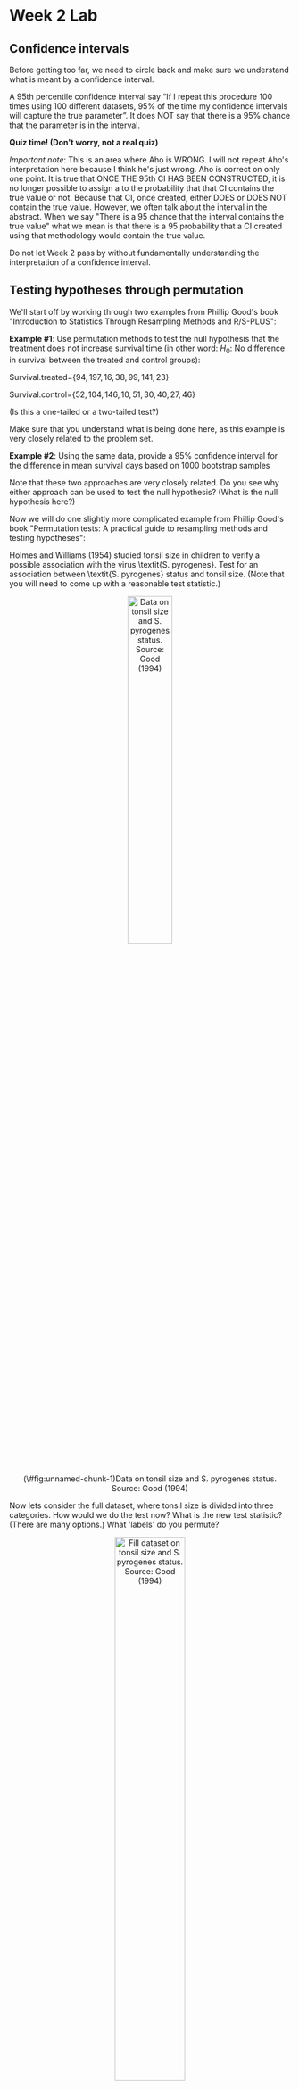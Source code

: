 Week 2 Lab
=============

Confidence intervals
-----------------------

Before getting too far, we need to circle back and make sure we understand what is meant by a confidence interval. 

A 95th percentile confidence interval say “If I repeat this procedure 100 times using 100 different datasets, 95% of the time my confidence intervals will capture the true parameter”. It does NOT say that there is a 95% chance that the parameter is in the interval.

**Quiz time! (Don't worry, not a real quiz)**

*Important note*: This is an area where Aho is WRONG. I will not repeat Aho's interpretation here because I think he's just wrong. Aho is correct on only one point. It is true that ONCE THE 95th CI HAS BEEN CONSTRUCTED, it is no longer possible to assign a $%$ to the probability that that CI contains the true value or not. Because that CI, once created, either DOES or DOES NOT contain the true value. However, we often talk about the interval in the abstract. When we say "There is a 95$%$ chance that the interval contains the true value" what we mean is that there is a 95$%$ probability that a CI created using that methodology would contain the true value.

Do not let Week 2 pass by without fundamentally understanding the interpretation of a confidence interval. 

Testing hypotheses through permutation
------------------------------------

We'll start off by working through two examples from Phillip Good's book "Introduction to Statistics Through Resampling Methods and R/S-PLUS":

**Example #1**: Use permutation methods to test the null hypothesis that the treatment does not increase survival time (in other word: $H_{0}$: No difference in survival between the treated and control groups):

Survival.treated=$\{94,197,16,38,99,141,23 \}$

Survival.control=$\{52,104,146,10,51,30,40,27,46 \}$

(Is this a one-tailed or a two-tailed test?)

Make sure that you understand what is being done here, as this example is very closely related to the problem set.


**Example #2**: Using the same data, provide a 95% confidence interval for the difference in mean survival days based on 1000 bootstrap samples

Note that these two approaches are very closely related. Do you see why either approach can be used to test the null hypothesis? (What is the null hypothesis here?)

Now we will do one slightly more complicated example from Phillip Good's book "Permutation tests: A practical guide to resampling methods and testing hypotheses":

Holmes and Williams (1954) studied tonsil size in children to verify a possible association with the virus \textit{S. pyrogenes}. Test for an association between \textit{S. pyrogenes} status and tonsil size. (Note that you will need to come up with a reasonable test statistic.)

<div class="figure" style="text-align: center">
<img src="Table2categories.png" alt="Data on tonsil size and S. pyrogenes status. Source: Good (1994)" width="40%" />
<p class="caption">(\#fig:unnamed-chunk-1)Data on tonsil size and S. pyrogenes status. Source: Good (1994)</p>
</div>

Now lets consider the full dataset, where tonsil size is divided into three categories. How would we do the test now? What is the new test statistic? (There are many options.) What 'labels' do you permute?

<div class="figure" style="text-align: center">
<img src="Table3categories.png" alt="Fill dataset on tonsil size and S. pyrogenes status. Source: Good (1994)" width="50%" />
<p class="caption">(\#fig:unnamed-chunk-2)Fill dataset on tonsil size and S. pyrogenes status. Source: Good (1994)</p>
</div>

Basics of bootstrap and jackknife
------------------------------------

To get started with bootstrap and jackknife techniques, we start by working through a very simple example. First we simulate some data


```r
x<-seq(0,9,by=1)
```

This will constutute our "data". Let's print the result of sampling with replacement to get a sense for it...


```r
table(sample(x,size=length(x),replace=T))
```

```
## 
## 0 1 2 4 8 9 
## 1 4 2 1 1 1
```

Now we will write a little script to take bootstrap samples and calculate the means of each of these bootstrap samples


```r
xmeans<-vector(length=1000)
for (i in 1:1000)
  {
  xmeans[i]<-mean(sample(x,replace=T))
  }
```

The actual number of bootstrapped samples is arbitrary *at this point* but there are ways of characterizing the precision of the bootstrap (jackknife-after-bootstrap) which might inform the number of bootstrap samples needed. *In practice*, people tend to pick some arbitrary but large number of bootstrap samples because computers are so fast that it is often easy to draw far more samples than are actually needed. When calculation of the statistic is slow (as might be the case if you are using the samples to construct a phylogeny, for example), then you would need to be more concerned with the number of bootstrap samples. 

First, lets just look at a histogram of the bootstrapped means and plot the actual sample mean on the histogram for comparison



```r
hist(xmeans,breaks=30,col="pink")
abline(v=mean(x),lwd=2)
```

<img src="Week-2-lab_files/figure-html/unnamed-chunk-6-1.png" width="672" />

Calculating bias and standard error
-----------------------------------

From these we can calculate the bias and standard deviation for the mean (which is the "statistic"):

$$
\widehat{Bias_{boot}} = \left(\frac{1}{k}\sum^{k}_{i=1}\theta^{*}_{i}\right)-\hat{\theta}
$$


```r
bias.boot<-mean(xmeans)-mean(x)
bias.boot
```

```
## [1] 0.0185
```

```r
hist(xmeans,breaks=30,col="pink")
abline(v=mean(x),lwd=5,col="black")
abline(v=mean(xmeans),lwd=2,col="yellow")
```

<img src="Week-2-lab_files/figure-html/unnamed-chunk-7-1.png" width="672" />

$$
\widehat{s.e._{boot}} = \sqrt{\frac{1}{k-1}\sum^{k}_{i=1}(\theta^{*}_{i}-\bar{\theta^{*}})^{2}}
$$


```r
se.boot<-sd(xmeans)
```

We can find the confidence intervals in two ways:

Method #1: Assume the bootstrap statistics are normally distributed


```r
LL.boot<-mean(xmeans)-1.96*se.boot #where did 1.96 come from?
UL.boot<-mean(xmeans)+1.96*se.boot
LL.boot
```

```
## [1] 2.693199
```

```r
UL.boot
```

```
## [1] 6.343801
```

Method #2: Simply take the quantiles of the bootstrap statistics


```r
quantile(xmeans,c(0.025,0.975))
```

```
##   2.5%  97.5% 
## 2.8000 6.3025
```

Let's compare this to what we would have gotten if we had used normal distribution theory. First we have to calculate the standard error:


```r
se.normal<-sqrt(var(x)/length(x))
LL.normal<-mean(x)-qt(0.975,length(x)-1)*se.normal
UL.normal<-mean(x)+qt(0.975,length(x)-1)*se.normal
LL.normal
```

```
## [1] 2.334149
```

```r
UL.normal
```

```
## [1] 6.665851
```

In this case, the confidence intervals we got from the normal distribution theory are too wide.

Does it make sense why the normal distribution theory intervals are too wide? Because the original were were uniformly distributed, the data has higher variance than would be expected and therefore the standard error is higher than would be expected.

There are two packages that provide functions for bootstrapping, 'boot' and 'boostrap'. We will start by using the 'bootstrap' package, which was originally designed for Efron and Tibshirani's monograph on the bootstrap. 

To test the main functionality of the 'bootstrap' package, we will use the data we already have. The 'bootstrap' function requires the input of a user-defined function to calculate the statistic of interest. Here I will write a function that calculates the mean of the input values.


```r
library(bootstrap)
theta<-function(x)
  {
    mean(x)
  }
results<-bootstrap(x=x,nboot=1000,theta=theta)
results
```

```
## $thetastar
##    [1] 4.1 4.4 5.4 4.2 3.8 3.8 5.0 3.1 4.4 3.7 4.5 5.2 3.9 4.2 4.8 6.1 3.9 4.0
##   [19] 4.4 6.2 4.4 5.1 4.3 4.6 4.3 5.6 2.8 4.5 3.6 3.0 5.1 3.8 4.4 4.7 5.5 4.4
##   [37] 4.4 5.8 3.6 4.9 3.2 5.5 4.4 4.5 5.4 5.9 3.8 5.3 4.2 4.6 5.1 3.5 5.4 5.0
##   [55] 3.6 3.2 4.5 3.7 5.5 3.2 3.6 3.8 5.2 5.8 4.7 4.3 3.6 5.6 4.2 3.5 3.5 5.8
##   [73] 4.8 5.8 4.4 5.5 3.5 3.5 4.5 5.0 5.5 4.7 3.5 5.3 5.0 3.1 4.3 3.5 4.8 5.2
##   [91] 4.0 4.0 5.9 4.9 6.1 4.7 5.0 3.4 6.1 4.3 4.6 4.0 4.0 4.1 4.2 4.3 2.8 5.7
##  [109] 4.2 3.3 3.1 5.8 3.9 5.5 4.2 2.8 4.1 3.3 5.0 4.5 4.8 4.9 4.1 4.4 4.9 3.1
##  [127] 3.3 5.5 3.8 4.9 3.6 6.0 2.7 3.4 4.7 4.0 4.4 3.7 3.3 4.6 4.1 3.5 4.1 5.7
##  [145] 4.8 5.1 4.7 3.5 4.6 4.1 5.1 4.7 3.5 2.9 3.5 3.4 4.8 5.0 3.7 3.6 4.3 5.3
##  [163] 6.5 4.9 4.6 5.0 4.6 4.8 4.4 4.6 5.1 4.0 4.6 4.8 4.8 5.6 5.0 4.7 5.0 2.3
##  [181] 4.8 3.5 6.8 5.6 4.9 4.6 5.0 5.0 5.1 4.4 3.9 3.1 3.3 5.3 4.6 3.7 3.8 3.6
##  [199] 3.9 4.4 5.2 3.9 3.6 5.2 4.6 3.6 3.0 2.8 4.9 4.2 5.5 3.6 3.9 2.6 4.6 4.6
##  [217] 6.2 4.1 4.5 4.0 3.3 5.4 5.0 5.0 4.3 5.2 3.2 4.5 3.9 3.5 5.4 3.2 4.3 3.6
##  [235] 4.6 5.4 3.8 4.9 4.3 4.3 3.6 2.9 4.0 4.9 4.8 5.9 4.2 2.8 4.1 4.1 3.5 3.7
##  [253] 3.4 4.7 4.9 4.3 4.6 5.4 4.9 2.9 3.7 3.5 4.6 4.7 5.0 4.9 4.5 5.1 4.5 3.4
##  [271] 4.9 4.4 4.0 3.6 6.0 5.0 2.5 4.2 4.9 4.8 5.9 4.4 4.4 3.8 3.3 4.7 3.9 3.9
##  [289] 3.8 4.3 5.1 6.1 3.5 4.8 4.0 6.1 3.6 4.4 3.3 4.3 3.1 3.8 4.4 4.4 5.1 3.8
##  [307] 5.4 5.3 4.0 5.7 3.5 3.0 3.1 3.8 6.0 4.6 4.5 4.2 4.1 3.0 5.8 5.4 6.7 3.7
##  [325] 3.9 4.0 5.2 5.2 5.5 4.6 3.1 3.2 4.6 4.0 4.9 5.1 3.1 3.9 4.7 4.6 3.3 3.2
##  [343] 3.1 4.1 3.3 4.8 4.5 5.7 4.3 4.4 4.4 4.8 5.5 4.6 5.0 4.9 5.6 4.5 4.5 3.6
##  [361] 3.7 4.5 5.9 4.9 4.8 3.0 4.8 4.3 6.2 4.2 5.5 5.5 4.8 4.9 5.2 4.1 5.4 3.6
##  [379] 3.8 5.5 3.9 3.4 5.2 3.4 2.9 4.2 2.9 3.2 5.4 4.3 5.0 4.5 4.0 3.9 4.6 3.7
##  [397] 5.6 3.9 6.8 3.2 3.6 5.5 4.9 5.2 4.2 3.9 4.2 4.6 5.3 5.7 4.9 4.0 5.4 4.8
##  [415] 3.7 5.0 4.1 3.6 3.4 4.6 5.3 3.8 4.4 3.8 2.6 4.6 5.7 4.5 4.3 4.4 3.7 5.5
##  [433] 5.4 4.8 4.1 4.9 4.4 3.1 5.3 3.5 4.4 4.2 3.4 6.1 4.8 3.3 4.5 6.4 5.2 4.8
##  [451] 4.6 4.6 5.7 5.1 5.7 3.5 5.1 4.6 5.8 5.5 3.5 4.8 3.4 3.7 3.3 2.7 5.8 6.0
##  [469] 6.9 5.3 5.0 4.4 5.1 5.1 3.9 5.1 6.2 4.8 4.2 4.5 5.0 3.1 4.0 3.7 5.3 4.8
##  [487] 5.5 4.0 3.3 5.4 5.0 5.0 4.7 4.6 5.2 4.8 3.9 4.6 5.8 3.8 3.7 4.2 4.4 4.7
##  [505] 3.6 3.4 3.6 2.6 4.9 3.1 3.7 5.0 4.4 4.8 4.2 5.1 4.5 5.3 2.9 4.9 4.1 5.7
##  [523] 6.7 3.5 6.2 4.7 5.2 5.2 4.0 4.6 6.4 5.1 4.0 5.5 3.7 6.6 3.4 4.1 3.1 3.7
##  [541] 4.5 4.7 5.9 3.6 4.9 3.9 4.2 4.2 3.7 6.6 5.8 3.9 5.4 5.3 4.5 5.6 2.7 6.0
##  [559] 3.9 3.5 5.0 6.1 6.3 4.2 4.7 5.1 4.5 5.2 4.7 5.4 4.9 5.3 3.3 3.3 6.0 4.9
##  [577] 3.9 2.5 4.5 4.8 3.5 6.5 3.6 5.2 3.9 4.9 5.6 7.2 6.4 5.8 4.4 4.6 3.2 3.8
##  [595] 4.9 5.2 3.8 4.9 5.3 5.2 4.0 4.7 4.2 3.9 4.0 5.3 4.2 4.9 6.3 5.0 5.3 5.5
##  [613] 5.0 3.2 4.2 5.7 5.6 5.0 5.2 4.4 4.4 5.0 4.1 5.0 5.6 5.9 4.9 7.2 5.9 4.2
##  [631] 3.4 5.5 5.2 5.3 2.4 6.3 4.9 5.3 4.0 4.8 3.2 3.0 5.9 6.0 3.5 4.3 4.3 4.6
##  [649] 3.9 3.4 5.5 5.1 3.0 5.6 4.5 3.0 5.2 5.2 4.8 5.2 5.2 3.6 4.4 3.6 4.6 3.8
##  [667] 4.1 5.3 3.9 3.5 5.4 4.3 2.4 5.2 5.4 5.1 3.5 3.8 3.9 4.8 2.8 6.0 6.6 4.4
##  [685] 5.1 3.8 5.8 3.1 5.5 3.9 5.3 6.3 6.2 5.1 6.3 5.9 4.4 3.9 3.5 5.2 4.1 4.6
##  [703] 5.7 3.9 4.9 3.6 5.7 3.7 3.7 5.5 5.5 3.5 4.9 4.1 5.6 3.8 4.7 3.6 2.9 4.2
##  [721] 3.4 5.7 3.9 3.4 4.7 5.3 5.6 6.9 6.5 5.5 4.9 3.5 3.1 4.6 4.1 4.6 3.5 4.7
##  [739] 3.8 4.1 5.0 4.0 5.1 5.0 5.2 4.2 4.6 4.8 4.6 3.4 2.0 4.1 4.2 5.8 4.6 4.3
##  [757] 5.1 2.1 2.8 4.2 5.4 2.6 4.7 3.9 3.1 5.1 5.7 3.5 5.0 4.2 2.8 4.5 2.9 4.5
##  [775] 1.7 6.3 6.5 4.0 3.6 3.2 4.1 2.2 3.7 4.2 5.5 4.8 4.2 3.4 3.9 3.0 2.9 6.6
##  [793] 4.6 3.1 4.2 3.6 4.6 4.0 5.3 3.2 5.2 5.3 3.9 3.6 3.5 4.8 5.4 5.8 3.6 5.5
##  [811] 4.6 5.5 6.1 4.9 4.3 5.0 3.0 4.7 5.3 5.0 3.1 4.4 5.0 5.2 2.4 4.6 6.0 3.7
##  [829] 3.4 3.6 4.7 3.3 4.1 3.6 5.2 3.8 4.3 5.1 3.0 3.9 3.2 6.4 3.8 5.1 4.0 6.1
##  [847] 4.2 3.8 4.3 3.3 4.1 4.3 3.6 4.6 4.7 5.9 5.6 3.9 4.3 5.1 5.7 3.3 6.9 4.1
##  [865] 4.3 4.4 3.5 3.6 5.2 4.2 3.9 4.5 2.6 4.3 4.3 5.4 5.1 5.3 4.0 3.7 5.7 4.1
##  [883] 4.9 5.9 6.6 3.4 3.9 4.3 5.5 3.1 4.0 3.9 3.3 3.2 4.5 6.2 5.2 3.5 3.0 4.8
##  [901] 5.9 5.8 3.7 4.5 5.6 5.5 5.2 6.1 3.0 2.7 4.5 2.9 5.1 4.2 5.3 4.7 6.0 4.1
##  [919] 4.1 4.5 4.1 3.4 5.2 5.5 4.2 4.8 3.9 4.0 4.1 5.1 4.7 4.6 4.7 4.5 4.5 5.1
##  [937] 4.4 4.7 6.0 4.0 3.9 3.8 5.0 6.0 5.2 3.6 5.3 6.2 6.2 4.8 5.5 5.0 3.6 4.4
##  [955] 5.5 4.0 4.5 3.1 2.8 5.9 5.1 3.5 4.7 3.8 6.6 3.7 3.9 3.4 2.6 6.2 4.4 5.8
##  [973] 5.6 4.0 5.0 4.7 5.1 3.9 4.8 4.6 4.4 3.7 3.7 5.9 4.0 4.6 5.5 3.3 5.2 6.0
##  [991] 5.6 4.0 4.4 5.3 5.5 5.3 3.8 4.6 4.5 4.4
## 
## $func.thetastar
## NULL
## 
## $jack.boot.val
## NULL
## 
## $jack.boot.se
## NULL
## 
## $call
## bootstrap(x = x, nboot = 1000, theta = theta)
```

```r
quantile(results$thetastar,c(0.025,0.975))
```

```
##  2.5% 97.5% 
##   2.8   6.3
```

Notice that we get exactly what we got last time. This illustrates an important point, which is that the bootstrap functions are often no easier to use than something you could write yourself.

You can also define a function of the bootstrapped statistics (we have been calling this theta) to pull out immediately any summary statistics you are interested in from the bootstrapped thetas.

Here I will write a function that calculates the bias of my estimate of the mean (which is 4.5 [i.e. the mean of the number 0,1,2,3,4,5,6,7,8,9])


```r
bias<-function(x)
  {
  mean(x)-4.5
  }
results<-bootstrap(x=x,nboot=1000,theta=theta,func=bias)
results
```

```
## $thetastar
##    [1] 3.9 5.0 3.7 5.4 4.5 3.4 5.1 5.1 3.9 4.0 4.2 3.9 5.0 4.0 4.3 3.5 3.4 3.6
##   [19] 5.1 3.5 5.8 2.3 4.6 3.7 4.4 4.4 4.2 2.1 4.8 5.9 6.2 4.7 4.7 3.6 3.1 3.2
##   [37] 6.7 3.5 5.0 5.4 3.5 3.7 5.5 5.4 4.9 5.1 4.8 4.7 3.3 4.2 2.8 4.4 4.9 5.0
##   [55] 5.0 2.9 4.4 2.8 4.2 4.2 3.8 3.1 4.2 3.9 5.7 5.8 5.3 6.0 4.9 4.2 4.7 6.4
##   [73] 4.0 3.0 5.6 3.3 5.2 5.1 4.8 5.5 5.4 5.3 4.6 4.7 5.9 3.6 2.6 2.7 4.9 6.5
##   [91] 3.6 5.5 4.0 3.8 3.5 3.8 6.0 5.1 5.2 5.4 3.6 4.3 3.8 5.2 4.8 4.9 2.7 4.6
##  [109] 4.0 3.4 4.3 4.2 3.5 4.8 5.2 4.4 3.8 4.1 4.5 3.8 4.5 3.9 7.6 3.9 3.6 5.7
##  [127] 4.3 5.5 4.4 3.9 3.7 4.0 4.0 4.4 3.1 2.7 4.3 3.8 4.7 3.1 4.5 5.2 5.1 4.9
##  [145] 4.2 6.2 3.3 4.6 5.2 4.5 3.2 3.8 5.7 6.4 4.4 5.8 3.6 2.8 3.7 4.0 4.7 4.5
##  [163] 5.4 5.3 4.1 4.6 4.9 3.6 3.9 5.1 4.6 3.9 5.3 2.8 5.8 3.7 5.4 3.5 3.8 5.7
##  [181] 3.2 3.7 4.6 4.9 5.2 1.7 5.4 5.1 5.0 3.9 5.7 4.8 3.0 5.9 3.4 3.0 5.4 4.3
##  [199] 5.1 3.9 4.3 4.0 4.3 5.0 3.5 5.1 3.6 4.1 5.0 4.8 5.9 3.2 5.8 4.7 4.9 3.5
##  [217] 5.6 5.0 4.1 5.9 2.5 5.4 4.7 5.5 5.8 6.0 4.8 7.0 4.8 4.0 3.8 3.7 5.0 5.8
##  [235] 3.6 5.4 4.5 4.8 4.2 4.5 4.0 5.1 4.2 4.2 5.2 4.1 3.9 4.4 4.7 4.9 2.8 5.6
##  [253] 6.1 4.1 3.8 4.1 5.4 3.8 3.9 4.0 4.2 3.8 4.8 5.3 3.8 2.9 5.1 4.1 5.0 4.4
##  [271] 2.9 3.0 5.7 4.0 2.5 3.1 4.8 5.0 4.3 5.1 5.3 5.4 4.1 4.4 4.5 4.3 5.3 2.6
##  [289] 5.3 3.9 5.8 4.0 4.6 5.7 3.2 3.8 5.1 4.1 4.4 2.5 2.5 4.3 5.1 5.2 5.0 4.6
##  [307] 5.9 4.6 4.2 4.7 5.6 4.4 5.4 4.9 4.0 5.0 5.1 5.1 4.1 5.1 4.1 4.4 3.7 4.5
##  [325] 6.1 5.4 6.2 4.4 4.8 3.7 4.4 4.5 4.9 4.1 4.6 4.4 6.1 4.1 4.5 5.5 3.6 5.2
##  [343] 5.7 4.9 3.8 5.4 4.1 4.8 5.3 5.1 3.9 2.9 3.8 4.6 6.1 3.1 4.5 5.2 5.2 5.1
##  [361] 4.2 3.1 3.4 3.9 4.2 4.0 5.8 4.8 3.4 4.9 4.5 5.3 5.2 5.5 3.8 4.6 4.1 4.8
##  [379] 4.4 4.8 3.9 4.0 4.7 5.3 3.5 5.3 4.0 4.5 4.2 4.9 3.6 3.3 3.0 3.5 4.1 5.6
##  [397] 5.9 4.9 4.9 3.4 5.4 5.4 5.9 6.0 4.1 6.0 5.6 4.7 4.4 3.6 5.4 4.4 4.3 3.9
##  [415] 3.7 5.0 5.3 4.0 4.4 3.9 5.4 6.4 3.2 3.6 6.8 3.0 4.1 4.3 4.6 4.2 4.4 6.5
##  [433] 5.8 4.1 4.9 6.7 3.6 4.8 5.4 4.9 5.0 4.5 4.0 5.0 5.2 4.3 5.2 5.4 3.6 4.5
##  [451] 4.5 4.3 5.2 4.8 5.4 4.5 4.1 3.3 5.2 4.9 3.9 3.9 5.0 5.0 4.8 4.7 3.3 4.5
##  [469] 5.5 4.3 5.4 3.6 4.8 4.8 4.1 4.3 5.0 5.4 5.0 3.9 4.1 4.7 4.2 3.9 4.3 4.7
##  [487] 4.1 5.1 4.8 4.0 4.6 3.8 2.9 4.1 6.7 4.0 6.0 6.1 4.4 3.8 3.4 4.7 4.2 5.0
##  [505] 4.4 4.3 5.8 5.3 4.3 5.2 4.8 2.8 3.8 3.0 4.3 5.6 4.8 5.1 5.0 5.2 5.0 5.3
##  [523] 5.0 5.3 4.3 2.4 4.9 3.8 3.8 4.5 4.5 4.6 5.8 3.9 4.3 4.7 4.9 3.9 5.6 7.3
##  [541] 5.4 5.3 2.9 5.2 4.4 3.1 4.4 5.2 3.9 4.3 4.3 4.7 5.5 5.3 5.7 4.3 4.0 4.6
##  [559] 3.2 4.2 4.4 4.1 3.7 4.5 5.0 3.5 5.5 4.6 5.0 6.8 3.5 4.3 2.9 4.4 5.3 3.1
##  [577] 4.9 4.6 4.2 3.9 6.9 3.8 4.0 4.8 6.4 4.2 4.7 3.6 5.2 5.1 3.5 5.2 5.0 3.9
##  [595] 3.1 4.8 5.2 3.8 3.9 5.5 2.8 4.3 4.5 4.9 3.7 5.2 5.3 4.6 4.3 5.2 5.8 3.2
##  [613] 5.0 4.8 5.2 3.9 5.3 3.8 3.6 4.4 3.6 5.9 5.5 3.3 4.6 3.5 4.4 7.0 3.7 4.7
##  [631] 5.0 5.7 3.6 5.4 3.7 5.2 3.9 4.4 4.8 3.0 4.5 4.4 4.5 2.4 5.7 5.2 4.6 3.3
##  [649] 5.0 2.9 4.8 5.1 4.9 4.6 4.5 6.2 4.1 3.3 4.9 2.4 4.3 4.7 3.7 4.3 5.8 4.7
##  [667] 5.2 3.1 3.8 3.7 3.5 5.0 5.6 3.9 4.4 4.5 3.7 3.7 4.5 4.1 4.4 3.2 4.3 5.2
##  [685] 4.6 4.4 4.4 5.8 4.5 5.4 4.5 5.0 3.5 4.3 4.0 5.9 3.5 5.5 4.0 4.2 4.5 4.3
##  [703] 4.4 4.1 3.4 3.2 3.9 3.8 5.1 4.3 3.9 3.4 5.5 4.6 2.9 4.5 5.5 6.3 3.6 4.0
##  [721] 3.4 3.6 3.8 2.8 5.2 2.9 3.6 5.1 5.9 4.0 4.7 3.3 5.0 5.7 4.3 5.9 4.4 3.8
##  [739] 4.1 4.4 5.2 5.1 4.3 6.0 4.6 3.5 2.7 5.3 4.1 3.2 6.4 4.6 4.4 5.6 3.8 3.7
##  [757] 3.3 4.4 4.5 4.4 3.6 5.0 5.4 3.8 5.0 2.9 3.7 4.8 4.8 4.1 2.8 2.3 3.8 5.4
##  [775] 6.6 3.6 3.8 4.0 5.2 3.7 2.9 3.5 5.2 4.1 4.9 6.5 4.8 4.6 4.5 5.5 4.4 4.3
##  [793] 3.9 4.5 4.1 4.6 5.3 4.3 6.3 4.7 4.5 2.5 3.7 3.9 4.5 5.0 4.8 2.7 5.4 3.3
##  [811] 4.6 5.7 5.3 4.8 4.7 4.9 4.3 3.2 4.5 5.4 4.5 4.3 4.6 3.9 5.8 3.8 3.6 6.1
##  [829] 4.2 5.0 2.7 6.1 7.2 5.4 6.0 5.6 4.0 5.6 4.7 4.9 4.5 3.9 4.8 4.4 3.6 4.5
##  [847] 2.4 4.8 5.0 5.2 4.3 4.9 4.0 3.5 3.8 4.9 4.7 4.3 5.8 5.5 5.5 3.1 5.1 4.5
##  [865] 5.8 5.6 5.8 2.5 3.0 5.0 3.7 4.9 4.3 3.1 4.5 5.1 4.7 5.4 2.9 5.5 5.8 4.0
##  [883] 6.2 3.8 6.7 4.4 5.3 4.0 3.1 4.4 5.4 4.3 3.9 4.2 3.0 4.6 3.7 5.0 3.7 5.5
##  [901] 4.3 5.2 5.0 3.9 3.9 4.2 4.4 6.0 4.3 7.4 5.1 6.7 4.6 6.5 3.8 3.3 4.2 3.1
##  [919] 4.9 4.7 5.4 4.3 4.2 4.5 4.4 4.9 3.7 4.1 4.8 2.7 4.8 5.5 4.4 3.0 5.8 6.2
##  [937] 5.7 4.4 4.8 5.8 5.0 3.6 5.2 5.7 4.4 6.3 4.7 3.6 5.4 5.5 5.1 4.5 3.4 6.3
##  [955] 4.7 4.8 4.4 5.0 4.1 5.2 3.4 3.9 3.1 4.9 5.0 5.2 5.9 4.8 4.0 5.3 4.8 6.0
##  [973] 3.0 3.3 4.8 2.3 5.2 5.3 5.3 4.9 5.0 4.5 3.3 5.4 4.9 5.2 4.3 4.9 5.7 5.2
##  [991] 3.2 5.4 3.1 5.6 4.8 4.2 4.0 5.0 6.0 4.9
## 
## $func.thetastar
## [1] 0.0187
## 
## $jack.boot.val
##  [1]  0.48850575  0.40946746  0.31077348  0.21416431  0.20804598 -0.06772334
##  [7] -0.15058480 -0.20083333 -0.41260745 -0.44424779
## 
## $jack.boot.se
## [1] 0.9555971
## 
## $call
## bootstrap(x = x, nboot = 1000, theta = theta, func = bias)
```

Compare this to 'bias.boot' (our result from above). Why might it not be the same? Try running the same section of code several times. See how the value of the bias ($func.thetastar) jumps around? We should not be surprised by this because we can look at the jackknife-after-bootstrap estimate of the standard error of the function (in this case, that function is the bias) and we can see that it is not so small that we wouldn't expect some variation in these values.

Remember, everything we have discussed today are estimates. The statistic as applied to your data will change with new data, as will the standard error, the confidence intervals - everything! All of these values have sampling distributions and are subject to change if you repeated the procedure with new data.

Note that we can calculate any function of $\theta^{*}$. A simple example would be the 72nd percentile:


```r
perc72<-function(x)
  {
  quantile(x,probs=c(0.72))
  }
results<-bootstrap(x=x,nboot=1000,theta=theta,func=perc72)
results
```

```
## $thetastar
##    [1] 4.5 3.5 4.9 2.9 4.8 5.5 4.5 3.9 2.6 5.7 5.0 5.0 3.0 4.4 5.0 4.5 4.6 2.8
##   [19] 4.0 2.8 5.4 3.6 4.6 4.0 5.1 4.8 3.0 4.5 4.1 4.4 3.6 4.1 4.7 3.1 6.1 3.5
##   [37] 3.8 5.3 5.1 5.2 3.7 4.9 5.1 5.5 5.0 5.8 5.0 5.0 4.1 5.3 2.5 3.8 3.3 6.2
##   [55] 5.6 5.7 3.4 4.6 4.1 4.3 3.7 4.2 5.5 4.7 3.8 4.1 4.0 3.8 4.4 6.6 4.9 5.1
##   [73] 3.3 3.8 3.7 5.8 3.2 2.4 3.9 3.9 5.2 4.7 4.0 5.5 2.9 3.9 6.0 4.5 5.4 4.9
##   [91] 5.7 4.2 4.4 4.4 3.4 6.0 4.8 3.4 6.4 5.2 4.7 4.5 5.0 3.8 5.9 3.4 3.6 5.4
##  [109] 7.0 4.0 4.8 3.6 5.5 5.0 5.3 6.3 3.6 3.8 4.1 5.8 5.6 4.2 5.3 4.6 4.1 4.5
##  [127] 5.1 3.9 5.4 6.1 5.4 5.4 5.2 5.1 4.7 4.6 5.7 4.1 6.0 5.5 5.1 4.3 5.0 5.2
##  [145] 4.3 4.0 4.1 3.1 3.9 4.6 3.9 3.6 6.2 4.0 2.9 4.9 5.5 4.0 5.3 3.4 3.4 5.6
##  [163] 4.7 3.6 2.9 5.4 4.4 4.1 4.4 3.9 5.1 3.6 5.4 5.2 4.8 4.6 5.1 4.5 5.4 3.9
##  [181] 5.3 4.5 3.6 5.3 4.3 3.6 4.4 4.8 4.4 3.1 4.0 3.7 4.9 5.2 4.9 4.1 5.2 3.8
##  [199] 4.2 5.8 3.4 4.6 3.4 5.0 3.5 3.3 5.2 4.7 3.9 3.1 5.0 3.2 6.2 5.2 5.2 2.9
##  [217] 3.8 3.7 5.0 5.9 3.3 5.8 4.6 4.8 4.2 4.0 3.8 2.5 5.9 4.4 3.7 4.7 5.3 5.1
##  [235] 4.5 5.0 6.3 3.8 3.8 4.6 2.7 4.4 2.6 4.6 4.7 5.1 3.6 5.0 4.9 4.3 4.7 4.5
##  [253] 4.5 4.0 3.5 4.2 2.0 4.4 4.9 4.0 6.3 4.3 4.3 4.8 5.4 3.0 4.7 2.8 4.4 3.5
##  [271] 5.7 5.7 4.6 6.9 3.3 4.3 4.4 5.3 4.8 3.8 5.1 2.7 5.4 3.8 4.7 4.5 3.6 4.0
##  [289] 5.8 5.4 4.7 4.4 5.8 2.9 4.6 4.4 3.2 5.3 6.0 5.6 4.0 6.1 4.2 4.8 5.0 5.4
##  [307] 4.0 3.2 4.1 3.8 4.7 4.1 5.3 5.1 4.5 2.9 2.8 3.8 4.0 5.5 4.0 5.1 3.2 4.1
##  [325] 4.7 3.1 3.6 5.8 4.2 3.4 4.4 4.9 5.0 4.8 4.7 3.5 3.2 4.0 4.9 4.4 4.4 4.8
##  [343] 6.2 4.1 4.0 5.0 4.7 5.1 4.0 4.3 4.2 3.3 4.4 5.2 4.9 5.2 5.4 4.2 4.1 4.4
##  [361] 5.5 5.0 5.3 4.1 3.6 5.0 6.4 3.8 5.7 5.3 4.4 3.4 5.6 5.2 4.4 4.7 4.1 5.6
##  [379] 5.1 4.2 4.4 7.1 3.4 4.1 4.6 3.4 4.6 4.6 4.3 3.8 4.0 5.3 4.2 3.5 5.1 5.0
##  [397] 3.2 5.5 3.8 3.0 4.7 5.2 4.1 2.6 5.2 2.8 3.5 4.9 4.4 5.4 4.1 4.9 4.0 5.6
##  [415] 4.7 4.6 5.3 4.6 3.7 4.2 3.8 5.0 4.4 5.6 3.8 5.3 3.1 3.8 5.0 4.2 3.7 5.7
##  [433] 4.9 4.9 4.8 4.5 5.1 5.1 3.3 4.4 6.3 5.7 3.2 4.3 5.3 4.0 4.5 4.7 5.3 5.4
##  [451] 4.4 5.5 5.0 4.5 4.8 3.6 6.3 3.6 5.4 4.9 4.0 4.0 4.8 4.4 3.7 3.0 4.4 4.1
##  [469] 4.4 5.8 4.8 4.6 5.1 3.2 5.2 3.9 3.2 4.6 2.6 2.5 3.7 4.7 5.8 4.9 3.8 4.4
##  [487] 5.8 4.7 3.1 4.0 4.0 4.1 4.5 5.0 4.5 5.5 3.7 4.7 4.7 5.3 4.2 3.5 3.4 5.6
##  [505] 4.3 6.1 4.8 6.4 3.6 4.3 5.5 4.3 3.9 4.2 4.0 3.6 3.5 5.0 4.7 3.6 4.7 4.2
##  [523] 3.9 4.8 4.2 2.3 2.9 3.8 4.6 4.0 5.9 5.2 5.4 4.2 4.3 3.6 4.8 3.9 4.5 5.7
##  [541] 4.8 5.2 3.9 4.1 4.8 3.6 4.8 3.4 3.4 4.7 3.3 4.2 5.8 5.8 4.3 6.0 5.7 4.0
##  [559] 5.2 3.1 5.0 5.8 5.4 4.8 5.1 5.6 5.6 5.1 3.5 4.3 2.9 4.2 6.4 5.5 5.8 3.3
##  [577] 4.3 7.1 4.0 3.8 5.1 3.5 5.3 5.4 6.2 3.7 4.6 4.3 4.5 5.8 4.1 4.0 3.3 3.0
##  [595] 3.9 3.9 4.7 5.2 3.4 5.1 3.4 5.1 3.7 4.0 3.8 3.4 4.0 4.9 3.1 3.3 3.4 4.4
##  [613] 4.8 3.9 4.7 3.9 3.9 4.4 4.3 3.5 3.9 4.6 3.3 3.5 6.1 4.7 2.9 4.0 4.4 3.7
##  [631] 2.8 4.6 5.1 4.5 4.2 4.3 4.4 4.2 3.6 4.8 5.5 5.0 5.8 5.5 5.5 5.4 6.1 4.6
##  [649] 3.4 3.1 3.6 4.0 4.6 5.6 3.7 5.7 3.8 4.7 4.7 3.8 5.6 3.3 4.0 5.1 5.0 5.1
##  [667] 3.7 5.0 4.8 4.5 2.6 5.0 6.3 5.2 6.3 3.6 4.1 6.3 2.8 4.2 3.0 5.8 4.7 5.1
##  [685] 5.0 4.1 4.9 4.9 4.3 4.7 3.9 4.3 5.8 2.6 3.5 4.8 5.0 4.3 4.4 5.9 4.0 5.4
##  [703] 5.7 4.6 3.4 3.6 3.5 3.8 5.4 4.2 5.7 3.8 3.7 5.1 5.0 3.7 5.1 4.9 6.1 5.7
##  [721] 3.8 4.3 4.5 5.7 4.0 4.4 6.1 4.7 4.0 4.1 2.5 5.1 4.4 4.5 4.6 5.8 5.0 3.4
##  [739] 5.2 4.5 6.0 5.1 3.4 5.6 4.3 4.1 4.4 4.7 4.1 3.3 2.8 4.0 4.2 4.9 4.7 3.8
##  [757] 5.4 3.4 5.5 4.5 5.7 5.0 3.9 5.7 4.7 5.4 5.1 4.4 4.3 5.2 5.3 4.2 2.8 3.2
##  [775] 5.2 3.2 2.1 4.6 3.8 3.3 3.6 5.1 3.6 5.4 4.5 4.0 4.4 4.9 4.9 5.3 4.7 4.5
##  [793] 4.7 3.9 5.1 4.0 5.4 5.0 5.1 4.7 5.9 6.2 4.8 3.8 5.2 3.7 3.6 3.3 4.1 2.6
##  [811] 4.6 4.8 4.9 4.8 5.3 4.2 4.8 4.8 5.1 5.6 5.6 4.3 4.3 3.5 4.0 3.8 4.0 5.9
##  [829] 4.1 4.9 4.3 4.3 3.4 5.2 3.8 4.7 4.1 4.4 4.7 3.0 3.0 3.1 3.7 4.4 5.1 5.4
##  [847] 5.9 3.6 3.9 5.6 3.7 3.8 5.5 5.5 2.9 4.4 2.4 3.4 4.9 2.8 4.9 3.7 5.0 4.1
##  [865] 5.8 4.0 5.3 3.4 4.5 4.8 4.4 4.5 3.6 4.8 4.6 3.1 3.2 4.8 5.0 7.6 3.6 6.6
##  [883] 4.3 6.9 3.3 5.1 4.1 4.5 3.6 4.2 4.0 6.0 5.6 4.6 5.1 4.3 5.4 4.5 2.9 4.9
##  [901] 4.4 4.9 4.6 5.0 4.1 3.8 5.0 4.4 6.9 5.4 2.8 5.4 5.7 5.0 4.9 4.1 4.2 5.0
##  [919] 6.5 3.0 3.8 5.1 2.8 5.4 3.4 5.9 4.8 4.5 6.3 5.0 4.5 5.0 5.4 3.4 4.4 4.8
##  [937] 5.0 5.5 3.3 5.7 6.1 4.3 5.1 5.4 3.2 4.7 2.9 3.4 4.2 3.5 3.8 5.2 4.5 4.3
##  [955] 4.9 4.2 4.7 4.4 3.9 3.8 4.5 4.5 6.0 4.5 5.6 4.0 4.9 6.4 5.5 3.6 3.5 3.1
##  [973] 3.6 4.3 5.2 4.8 4.9 4.3 5.2 6.1 5.8 3.4 4.8 4.2 3.4 4.0 5.5 4.6 5.4 4.6
##  [991] 4.3 4.0 3.7 5.1 6.3 5.2 3.7 3.7 6.0 4.9
## 
## $func.thetastar
## 72% 
##   5 
## 
## $jack.boot.val
##  [1] 5.500 5.364 5.200 5.200 5.100 5.000 4.948 4.800 4.500 4.400
## 
## $jack.boot.se
## [1] 1.006314
## 
## $call
## bootstrap(x = x, nboot = 1000, theta = theta, func = perc72)
```

On Tuesday we went over an example in which we bootstrapped the correlation coefficient between LSAT scores and GPA. To do that, we sampled pairs of (LSAT,GPA) data with replacement. Here is a little script that would do something like that using (X,Y) data that are independently drawn from the normal distribution


```r
xdata<-matrix(rnorm(30),ncol=2)
```

Everyone's data is going to be different. With such a small sample size, it would be easy to get a positive or negative correlation by random change, but on average across everyone's datasets, there should be zero correlation because the two columns are drawn independently.


```r
n<-15
theta<-function(x,xdata)
  {
  cor(xdata[x,1],xdata[x,2])
  }
results<-bootstrap(x=1:n,nboot=50,theta=theta,xdata=xdata) 
#NB: xdata is passed to the theta function, not needed for bootstrap function itself
```

Notice the parameters that get passed to the 'bootstrap' function are: (1) the indexes which will be sampled with replacement. This is different that the raw data but the end result is the same because both the indices and the raw data get passed to the function 'theta' (2) the number of bootrapped samples (in this case 50) (3) the function to calculate the statistic (4) the raw data.

Lets look at a histogram of the bootstrapped statistics $\theta^{*}$ and draw a vertical line for the statistic as applied to the original data.


```r
hist(results$thetastar,breaks=30,col="pink")
abline(v=cor(xdata[,1],xdata[,2]),lwd=2)
```

<img src="Week-2-lab_files/figure-html/unnamed-chunk-17-1.png" width="672" />

Parametric bootstrap
---------------------

Let's do one quick example of a parametric bootstrap. We haven't introduced distributions yet (except for the Gaussian, or Normal, distribution, which is the most familiar), so lets spend a few minutes exploring the Gamma distribution, just so we have it to work with for testing out parametric bootstrap. All we need to know is that the Gamma distribution is a continuous, non-negative distribution that takes two parameters, which we call "shape" and "rate". Lets plot a few examples just to see what a Gamma distribution looks like. (Note that the Gamma distribution can be parameterized by "shape" and "rate" OR by "shape" and "scale", where "scale" is just 1/"rate". R will allow you to use either (shape,rate) or (shape,scale) as long as you specify which you are providing.

<img src="Week-2-lab_files/figure-html/unnamed-chunk-18-1.png" width="672" />


Let's generate some fairly sparse data from a Gamma distribution


```r
original.data<-rgamma(10,3,5)
```

and calculate the skew of the data using the R function 'skewness' from the 'moments' package. 


```r
library(moments)
theta<-skewness(original.data)
head(theta)
```

```
## [1] 1.364109
```

What is skew? Skew describes how assymetric a distribution is. A distribution with a positive skew is a distribution that is "slumped over" to the right, with a right tail that is longer than the left tail. Alternatively, a distribution with negative skew has a longer left tail. Here we are just using it for illustration, as a property of a distribution that you may want to estimate using your data.

Lets use 'fitdistr' to fit a gamma distribution to these data. This function is an extremely handy function that takes in your data, the name of the distribution you are fitting, and some starting values (for the estimation optimizer under the hood), and it will return the parameter values (and their standard errors). We will learn in a couple weeks how R is doing this, but for now we will just use it out of the box. (Because we generated the data, we happen to know that the data are gamma distributed. In general we wouldn't know that, and we will see in a second that our assumption about the shape of the data really does make a difference.)


```r
library(MASS)
fit<-fitdistr(original.data,dgamma,list(shape=1,rate=1))
```

```
## Warning in densfun(x, parm[1], parm[2], ...): NaNs produced
```

```r
# fit<-fitdistr(original.data,"gamma")
# The second version would also work.
fit
```

```
##     shape       rate  
##   4.896109   9.686837 
##  (2.119220) (4.415464)
```

Now lets sample with replacement from this new distribution and calculate the skewness at each step:


```r
results<-c()
for (i in 1:1000)
  {
  x.star<-rgamma(length(original.data),shape=fit$estimate[1],rate=fit$estimate[2])
  results<-c(results,skewness(x.star))
  }
head(results)
```

```
## [1]  0.1307933  0.7464766  0.7736431 -0.2782426  0.4023117  0.8073835
```

```r
hist(results,breaks=30,col="pink",ylim=c(0,1),freq=F)
```

<img src="Week-2-lab_files/figure-html/unnamed-chunk-22-1.png" width="672" />

Now we have the bootstrap distribution for skewness (the $\theta^{*}$ s), we can compare that to the equivalent non-parametric bootstrap:


```r
results2<-bootstrap(x=original.data,nboot=1000,theta=skewness)
results2
```

```
## $thetastar
##    [1]  1.1050565331  1.1919406630  0.0715199808  0.5333275942  1.3781649499
##    [6]  2.0763126616  0.5829089657  1.3892239184  0.7265251180  1.2755686703
##   [11]  0.1803270159  2.0606530875  0.8032846205  1.1992533373  1.9694295609
##   [16]  1.8199485434  1.4346508478  1.0347233655  0.6349868695  0.1219058596
##   [21]  0.7560889790  0.9764402618  1.6290573753  0.8314551766  0.1588231310
##   [26]  1.1460248646  2.1967880361  1.6135259778  1.8267086025  0.4685807712
##   [31]  1.1257326805  1.3433788798  0.8985850829  0.6172609831  1.2561660567
##   [36]  1.8740550376  0.7852060279  1.6549479848  0.4122114601  0.1345330787
##   [41]  2.1811594032  0.5192579060  1.4368886855  0.8595689096  0.5364249590
##   [46]  1.1452873669  0.2287405661  0.1051882493 -0.2756757439  1.6094325678
##   [51]  0.5394572809  0.0130101656  1.0234124282  1.3233265512  1.4201749154
##   [56]  0.9496019539  1.0396311603  0.9007307825  1.3735667896  1.8842639367
##   [61]  0.5627619268  0.9247321158  0.5815425904  0.8906225998  1.5332415386
##   [66]  2.2701739264  1.4380297050  1.1374323809  1.6986567176  2.3521568552
##   [71]  1.9850163926  0.4738253243  2.1101625479  0.1453813218  0.3663590514
##   [76]  0.4114852282  0.2038036724  0.8481131813  1.1890313382  0.7870531812
##   [81]  0.1258400495  0.8319628368  1.8357167965  1.8137381039  2.3072610654
##   [86]  1.1839489249  1.2846090981  0.4755857174  0.2931742233  0.5075557020
##   [91]  1.3207927193  0.8034295414  1.3769498491  1.5857490266  0.4566378656
##   [96]  1.9128297794  2.0395320484  0.1318004537  1.3570075858  1.3287639014
##  [101]  0.8206750429  1.4940325172  0.4309876027 -0.2664062563  0.9870124179
##  [106]  2.2295810658 -0.1042173649  1.2695559279  0.6265606179  1.3633886800
##  [111]  1.2725657624  0.9449981327  1.0416865642  0.8069030997  2.2148120139
##  [116]  0.8566200057  0.3876490726  1.0478892519  0.5041019982  0.7017242086
##  [121]  0.9462667911  0.9718737004  0.7518397370  0.4278326900  1.7239439756
##  [126]  0.7203561026  0.6161104318  0.9079012210  1.1775716479  0.9101788257
##  [131]  1.4447908964  1.4745922722  1.3089017260  0.4236889070  0.7445630255
##  [136]  0.9563542099  0.7671770920  0.8497489923  0.3221896180 -0.1802864337
##  [141]  0.7060059667  0.8483117590  1.8537951438  0.5929681714  0.5280364329
##  [146]  0.9918163663 -0.6305375550  0.4000930252  1.5255987219  1.3639389661
##  [151]  1.4977649898  1.6027934659  0.7535179153  0.9368715337  1.4756321600
##  [156]  1.4454514349  1.7489167527  1.8206570432  0.4367807053  0.7617417706
##  [161]  0.8550625110  1.3433743633  1.2559814566  1.5060872659  1.0040830080
##  [166]  1.2306171075  1.2094781752  1.5133430375  1.6430826934 -0.2121781035
##  [171]  1.3683956582  1.0313505012  2.3238965822  2.2540845345  0.3433678685
##  [176]  1.4514101215  0.0510683103  1.2517691512  0.4203925071  0.8978794678
##  [181]  1.5337491668  1.3017079869  0.9245793677  0.4244346573  0.8138616459
##  [186]  0.1338859870  1.0884527220 -0.0055538023  0.7000514058  1.5619685085
##  [191]  0.8599074330  1.5728678602  1.4250882883  0.3981701244 -0.2078794105
##  [196]  2.4568437651  0.7587364602  1.2880269345  1.2849545908  0.0182065293
##  [201]  0.6993077195  0.5026916682  0.7680562795  0.9463986995  1.0923377913
##  [206]  0.3886855215  0.6752243629  0.7320734155  0.3883736599  0.8705087667
##  [211]  0.4312461993  0.9841988300  1.3869906934  0.7404535083  0.8460927038
##  [216]  0.8012270139  1.3978653820  0.9059382122  2.0666713870  0.5984800403
##  [221]  1.2793777033  2.0009915742  0.8370059728  1.1258470946  0.9125978742
##  [226]  1.0076335901  0.8441774086  1.4607044557  1.2268262573  1.4857322805
##  [231]  1.2375347827  1.0408858674 -0.8883503278  0.9484164372  0.3392999954
##  [236]  1.0222635747  0.8283073828  1.3231874784  1.4584468695  0.8273707793
##  [241] -0.3193548036  1.6525253146  1.1371693585  0.7023378240  1.0933334432
##  [246]  0.6026660382 -0.5943231902  0.4474576992  1.7589899897  0.6273869733
##  [251]  1.5014272285  0.2879442569  0.9029921530  0.5977149805  0.8627053328
##  [256]  0.5291285165  0.8103077707  1.8831742528  1.6896105519  0.4953561700
##  [261]  1.4607044557  0.4019527973  0.9566399213  1.7246478233  1.0057388371
##  [266]  0.8742026006  0.8547060618  1.4328438624  1.1170702810  0.9954322561
##  [271]  0.7435786260  0.0230065756  0.8631216401  1.5798455816  1.5325932267
##  [276] -0.0128012184  1.2732293969  1.0164229799  0.4110982987  2.2943721212
##  [281]  1.2492972026  1.6334396047  0.4420681272  1.6690740186  1.4421161619
##  [286]  2.1210565923  1.1890664535  0.3387547556  1.1464221616  1.0497411004
##  [291]  1.1135087862  1.2442807463  0.7233579078  0.4529833448  0.8004138555
##  [296]  1.0284278534  1.3456799740  0.1740951940  0.8049204859  0.5020315931
##  [301]  1.2429692775  2.5451455881  0.0869994096  0.7101975948  0.0901353891
##  [306]  1.0720597524  1.4070117432  1.3126185383  1.3449448482  0.4854654005
##  [311]  2.1127759804  2.4070415183  2.0842701931  1.5055148374  1.6617155603
##  [316]  1.2941291931  1.3523917074  1.5296945536  2.3521564479  1.7632548010
##  [321]  0.9256098162  0.3964299354  1.5607924794  0.2292452808  2.1666296459
##  [326]  0.7702666869  1.4834977105  1.3255521347 -0.2410542065  1.4331700174
##  [331]  1.1981298581  1.8721817176  0.4752364085  0.4834937215  1.0679726855
##  [336]  1.1214642728  0.8422285052  2.0752812749  2.2243748012  1.0148033336
##  [341]  1.0557308534  1.1524126680  0.9285667709  0.8339057925  0.9294891855
##  [346]  0.8560872201  0.8690853933  0.9695868042  1.9074469910  0.4963743707
##  [351]  0.9300935887  1.5602967834  0.4624766913  0.7690079327  0.6834882106
##  [356]  1.0425166084  1.3217856501  0.0277188701  0.9407507051  0.3537809371
##  [361]  0.8741709906  0.5493613687  1.3284743340  0.9614619411  0.8637191773
##  [366]  1.3595990133 -0.1877319569  2.5990689585  0.5685947591  1.5868478988
##  [371]  0.9592124515  1.5497551427  1.2810638678  1.2878060780  0.7309475000
##  [376]  1.2509725066  2.1107695174  2.5435170359 -0.0002820642  0.9191545107
##  [381]  0.4476505593  1.2475728092  0.7170438191  0.2752582876  1.2995155273
##  [386]  0.7246686199  0.4897689325  1.3369870274  1.3369870274  0.8634487776
##  [391]  0.4912464180  1.2956009698  1.2338664738  1.2812256532  0.7267076775
##  [396]  1.1106730560  1.8264731223 -0.6578385798  1.6602100486  0.4252316246
##  [401]  0.7644501292  0.9773556515  0.8939657885  0.9723337680  1.0508172105
##  [406]  1.8511888749  0.9743613641  1.3697129005  0.7856586310  1.5034598537
##  [411]  1.2788277731  1.8660446747  0.8264321241  0.2169619455  0.7621838792
##  [416]  0.4087870361  0.6533975952  1.8304087468  0.4045370583 -0.6068449340
##  [421]  1.9087702101  1.7018109751  1.0508624960  0.9808755736  1.4452101841
##  [426]  1.4003022623  0.0900913813  1.5248120799  1.0257868721  2.0938988031
##  [431]  1.6028341997  1.0384620291  0.8407130278  1.0376602256  0.8947221531
##  [436]  0.4118136055  1.9621245036  1.2800007180  0.7671860207  0.9045711072
##  [441]  1.4181842854  1.1372057045  1.1500674920  1.0339971864  0.7620288157
##  [446]  0.5393292468  0.9412562136  0.5825256474  1.3411175031  1.5582627824
##  [451]  1.2687029073  0.3732744900  1.2531812909  2.1424660057  0.8358440801
##  [456]  0.6855952445  1.3474964144  1.3116357837  0.5972158173  0.8526317014
##  [461]  0.5614712897  2.0421809550  0.7094486912  0.6130115692  1.7233254454
##  [466]  1.7188323618  0.5099797893  1.1079368314  1.1627230562  1.4687322174
##  [471]  1.1037806369  1.9030637169  1.8124707622  0.7371895855  0.5918976656
##  [476]  2.6353222629 -0.2719821956  1.1450180013  0.9704389687  1.4470668293
##  [481]  1.0625428413 -0.2412904915  0.9613904557  1.2851436644  1.0969143937
##  [486]  1.9130211315  0.4756511459  1.1491995226  1.1151973634 -0.6198859513
##  [491]  1.3678071828  0.0761811359  1.6697435887  0.7717371496  1.5549564033
##  [496]  0.9755364981  1.4071391874  0.6010285452  1.6291764814  0.7624991419
##  [501]  0.9157758388  2.1235760094  0.1497992377  1.6538014365  0.2474114410
##  [506]  0.3844621688  0.7961197615  0.9596384814 -0.2427230953  0.8622584254
##  [511]  0.1642304928  2.1177024026  1.2575311770  1.2357156285  0.3998896273
##  [516] -0.2978118699  0.8711847752  1.3683412914  0.7803784705  1.4535462547
##  [521]  1.1257326805  0.9357519981  1.8484030946  1.2073073792  1.8586182113
##  [526]  0.4069111906  0.1323323897  1.2900111384  0.8985850829 -0.2531518979
##  [531]  1.4862635629  2.0123876734  0.6895554947  0.7088749804  1.3936906509
##  [536]  1.2928506018  0.8664417884  1.1180517905  1.8908773940  0.9395612418
##  [541]  1.5258723598  0.7085565383  1.4839582645  1.0940256903 -0.1106154173
##  [546]  1.5919044956  1.4239115067  0.4806549574  1.2638306695  0.3902369863
##  [551]  0.5284618555  0.0320831266  1.1296636623  1.2807401606  1.1970904862
##  [556]  1.0917614565  0.8395152807  1.1799134266  1.9571656671  1.1036039249
##  [561]  0.4145869608  2.0692457809  1.2123213468  0.7995096063  1.8154478843
##  [566]  0.9287642592  1.2681167139  1.1353681067  1.6290573753  1.3084075728
##  [571] -0.0496926087  2.3207891033  0.3151291348  0.3602159882  1.5244338454
##  [576]  0.4595834056  1.1368461369  0.5266983470  1.4437871358  0.8609206093
##  [581]  1.6913106307  0.3952967028  0.9519702114  0.5972158173  2.1977686087
##  [586]  0.7019146760  0.7779920078  1.1571421293  1.4188904457  1.0632898016
##  [591]  1.6397851984  0.1377172570  1.2499452649  0.8052590948  0.0208939526
##  [596] -0.2598760430  0.4281780990  0.8733931972  1.4710106375  0.9602293233
##  [601]  2.2298286931  0.8051963143  0.8027004530  1.1535006902  0.8552446302
##  [606]  0.7467571161  1.2768212271  0.6944046942  1.1548342884  1.2288215611
##  [611]  0.4542474388  0.3783607497  1.5656012886  1.9936741429  0.4993827602
##  [616]  2.5787642939  0.3882034890  0.8351010715  0.8913214073  1.2090676162
##  [621]  0.6076381248  1.1470943707  1.4869134505  1.6690740186 -0.1831375085
##  [626]  0.7135042924  1.3257422065  0.8665888863  0.3192970245  1.0951111991
##  [631]  1.1372057045  0.8307033392  0.7239133632  1.4247928245  0.0150403843
##  [636]  0.7440881074  1.1358152293 -0.4070263174  2.6320618005 -0.2722309648
##  [641]  1.3641094684  1.3391808618  0.7269945434  2.2181649111  0.8719931547
##  [646]  1.1723773597 -0.1501015330  1.4869134505  1.0200160482  1.1233220149
##  [651]  0.1652134769  1.3629254092  1.0166670721  0.9298990696  0.1542084468
##  [656] -0.0069544577  0.6711879501  0.8022108780  0.8639512597  1.4614323268
##  [661]  0.7428253488  0.4925974711  0.8315265581  1.3774207194  0.8075452557
##  [666]  0.7444523481  1.8125441445  1.8705579515  1.5781155843  1.1112084981
##  [671]  1.2648917387 -0.0002323138  0.7668268704  2.2455281429  0.8125866233
##  [676]  1.4940207508  0.9474358549  0.9241671660  1.2805015086  1.0661724463
##  [681]  1.1017156485  1.4180219721  0.6145769062  1.8661613452  1.1691630073
##  [686]  2.4435331029  1.2905772499  1.0745626574  0.6526211496  2.0210134572
##  [691]  1.3397015491  0.4804646817  0.1327086560  0.6047573532  0.9710191310
##  [696]  0.8606788012  1.2938273778  1.2475728092  1.0875964185  1.0219016108
##  [701]  2.1712180444  0.8606788012  0.9539719128  2.1143317582  1.0189774675
##  [706]  2.2920117991  0.5884075794  0.5918696330  1.4569573140  0.9658011679
##  [711]  0.4840533794  1.1949159180  2.2067814799  0.1781387310  0.7588113324
##  [716]  1.0082013878  0.7449262832  0.4795258228 -0.0638759366  0.4231658926
##  [721]  0.5195939860  0.8439518545  0.8495447562  0.3940156647  1.0960625994
##  [726]  0.4410886491  0.8861443479  1.3339903627  1.8327015715  1.1196348710
##  [731]  0.8638264869  1.2083379604  0.8900331661  1.6774231289  0.7132647217
##  [736]  0.2701885376  0.6118476593  2.2461054099  0.6263239743  0.3687312074
##  [741]  1.0461964077  1.4639501323  0.7356968859  0.5146710899  0.9870634212
##  [746]  2.1939358100  1.5316982737  0.7156890223  0.4848723389  1.1341727499
##  [751]  0.3859811128  0.5630893467  0.2688485096  0.9252202138  1.0720993259
##  [756]  1.2968264554  1.8167818695  0.6893868960  1.5740883452  1.0931047622
##  [761]  0.8889033230  1.7097238779  0.9374762875  1.1310902072  1.5060854518
##  [766]  2.4450004862 -0.8235173829  0.8885218684  0.5725362734  1.3469837250
##  [771]  0.9522594167  1.4436194394  1.2466617916  1.5656012886  1.2389965916
##  [776]  2.3121165118  0.4491078670  2.1154231019  0.2169619455  0.6969796609
##  [781]  1.6288717431  2.0771131501  1.5657080148 -0.1873741990 -0.1543300204
##  [786]  1.3740717517  0.7165019944  1.0854254859  0.8186665677 -0.0099072663
##  [791]  0.7469013048  0.9311293673  0.4675903936  1.8484342057  0.1436280865
##  [796]  1.2307893866  0.1122022420  0.6789113803  0.8306407414  1.2961370000
##  [801]  0.7165019944  0.1815456033  0.9758881833  1.4719925357  0.9898180587
##  [806]  0.9199755512  1.3029730782  1.1560623541  1.4802881586  1.4452083907
##  [811]  0.5007364272  0.8860890092  1.8120638019  1.0381565133  1.8859598859
##  [816]  0.4663832907  1.3250084999  0.8713200779  2.6163220014  1.4679056320
##  [821]  0.4466184506 -0.6457074613  1.2334394886  0.4725388715  0.9206058373
##  [826]  0.2017443037  0.1995417650  1.9574412770  1.1920728328  0.9931624353
##  [831]  0.7478054095  1.6270883991  1.4118111094  1.3376467457  0.7095249943
##  [836]  1.8419055259  0.4052723683  0.6483466772  0.2786533306  0.5048160596
##  [841]  1.5582627824  0.8832972890  1.4234428564  1.2629364965  0.6986062154
##  [846]  1.4236687748  1.1266878665  0.6089861529  1.6037543186  0.9574123817
##  [851]  1.1151299957  1.2083782383  1.2256690271  1.0400651871  1.1502255009
##  [856]  0.8155639850  0.8293426274  0.5070059747  0.8417985850  1.6276962374
##  [861]  0.7843047562  0.4066445094  0.9218700318  1.4643458584  0.8905265534
##  [866]  0.7018155243  0.8143035858  1.1560623541  0.9795308955  0.8589295660
##  [871]  0.4545460344  0.3740289360  0.2147744282  0.7385986882  0.4404526385
##  [876]  0.8128681797  0.8242057903  0.6205908612  0.9195073522  0.0094205835
##  [881]  1.1315024830  1.5707585650  0.8158956495  1.1663682775  2.3232799405
##  [886]  1.5746295888  1.0616829524  0.0774368352  0.5108285188  0.9174137204
##  [891]  1.6791918371  0.1607695185  1.5488319671  1.2517900611  2.5280343096
##  [896]  0.8675410900  1.0862090442  1.2010721171  1.2452252776  0.9099004618
##  [901]  0.9273505032  1.4656846361  1.1839483593  1.1964356973  0.0150403843
##  [906]  1.1410597548  0.9171200915  0.9986188859  0.8520230559  0.3889022325
##  [911]  0.1558404116  1.1149463208  0.3981701244  1.2983698081  0.2653763005
##  [916]  1.6580769310  0.7974809297  0.5758205554 -0.2763716477  0.3794034592
##  [921]  0.4055325355  1.8666236905  0.4557828803  1.2888581654  1.3123464368
##  [926]  0.8520499913  2.4626397930  1.7931153179  0.5286283599  1.2835319205
##  [931]  0.9904208433  0.4066445094  1.4263636490  1.3355471402  1.7347639871
##  [936]  1.5113512531  1.1228599873  0.9083055349  0.9641845561  1.3015366622
##  [941]  1.0037035669  1.0258184738  0.4069649240  2.5634491607  1.1619846538
##  [946]  0.8247106226  0.0304841001  1.4114228308  0.8515102248  1.2823283990
##  [951]  0.9956495040  1.8065183718  1.4862635629  0.7767530879  1.5860528139
##  [956]  1.2082547634  1.4499872107  0.3859121544  0.9433517514  1.5065522939
##  [961]  0.9218287572  0.1799701816  1.3848881239  1.9906581680  0.4721815203
##  [966]  0.5668713062  0.4351139962  1.3109540191  2.0080181881  0.5546988319
##  [971]  0.6568218925  1.1479121850  0.8583699163  1.1334216787  1.0595405594
##  [976]  0.8961064888  1.7331307989  0.8326054305  2.3324540485  1.2755475223
##  [981]  0.9466894082  0.2964834679  1.0298063397  0.8524930844  1.3575195086
##  [986]  0.9057562477  2.2074069760  0.2247266871  1.1081058568  1.9864520041
##  [991]  0.3673099665  0.8238124290  0.4695133729 -0.2708085504 -0.2961781691
##  [996]  0.8441443316  0.4920923002  2.1213758295  0.5816608565  0.3125537617
## 
## $func.thetastar
## NULL
## 
## $jack.boot.val
## NULL
## 
## $jack.boot.se
## NULL
## 
## $call
## bootstrap(x = original.data, nboot = 1000, theta = skewness)
```

```r
hist(results,breaks=30,col="pink",ylim=c(0,1),freq=F)
hist(results2$thetastar,breaks=30,border="purple",add=T,density=20,col="purple",freq=F)
```

<img src="Week-2-lab_files/figure-html/unnamed-chunk-23-1.png" width="672" />

What would have happened if we would have fit a normal distribution instead of a gamma distribution?


```r
fit2<-fitdistr(original.data,dnorm,start=list(mean=1,sd=1))
```

```
## Warning in densfun(x, parm[1], parm[2], ...): NaNs produced

## Warning in densfun(x, parm[1], parm[2], ...): NaNs produced

## Warning in densfun(x, parm[1], parm[2], ...): NaNs produced

## Warning in densfun(x, parm[1], parm[2], ...): NaNs produced

## Warning in densfun(x, parm[1], parm[2], ...): NaNs produced

## Warning in densfun(x, parm[1], parm[2], ...): NaNs produced

## Warning in densfun(x, parm[1], parm[2], ...): NaNs produced
```

```r
fit2
```

```
##       mean          sd    
##   0.50544198   0.25672484 
##  (0.08118352) (0.05740228)
```

```r
results.norm<-c()
for (i in 1:1000)
  {
  x.star<-rnorm(length(original.data),mean=fit2$estimate[1],sd=fit2$estimate[2])
  results.norm<-c(results.norm,skewness(x.star))
  }
head(results.norm)
```

```
## [1]  0.46835475 -0.81463707 -0.06509541  0.10837276  0.73572925  0.64236828
```

```r
hist(results,breaks=30,col="pink",ylim=c(0,1),freq=F)
hist(results.norm,breaks=30,col="lightgreen",freq=F,add=T)
hist(results2$thetastar,breaks=30,border="purple",add=T,density=20,col="purple",freq=F)
```

<img src="Week-2-lab_files/figure-html/unnamed-chunk-24-1.png" width="672" />

All three methods (two parametric and one non-parametric) really do give different distributions for the bootstrapped statistic, so the choice of which method is best depends a lot on the situation, how much data you have, and what you might already know about the underlying distribution.

Jackknifing is just as easy at bootstrapping. Here we will do a trivial example for illustration. We will write a little function for the mean even though you could put the function in directly with 'jackknife(x,mean)'


```r
theta<-function(x)
  {
  mean(x)
  }
x<-seq(0,9,by=1)
results<-jackknife(x=x,theta=theta)
results
```

```
## $jack.se
## [1] 0.9574271
## 
## $jack.bias
## [1] 0
## 
## $jack.values
##  [1] 5.000000 4.888889 4.777778 4.666667 4.555556 4.444444 4.333333 4.222222
##  [9] 4.111111 4.000000
## 
## $call
## jackknife(x = x, theta = theta)
```

Why do we not have to tell the 'jackknife' function how many replicates to do?

Let's compare this with what we would have obtained from bootstrapping


```r
results2<-bootstrap(x,1000,theta)
mean(results2$thetastar)-mean(x)  #this is the bias
```

```
## [1] 0.0302
```

```r
sd(results2$thetastar)  #the standard deviation of the theta stars is the SE of the statistic (in this case, the mean)
```

```
## [1] 0.9071112
```


Everything we have done to this point used the R package 'bootstrap' - now lets compare that with the R package 'boot'. To avoid any confusion (a.k.a. masking) between the two packages, I recommend detaching the bootstrap package from the workspace with


```r
detach("package:bootstrap")
```


The 'boot' package is now recommended over the 'bootstrap' package, but they give the same answers and to some extent it is personal preference which one prefers to use.

We will still use the mean as the statistic of interest, but we will have to write a new function for it because the syntax of the 'boot' package is slightly different:


```r
library(boot)
theta<-function(x,index)
  {
  mean(x[index])
  }
boot(x,theta,R=999)
```

```
## 
## ORDINARY NONPARAMETRIC BOOTSTRAP
## 
## 
## Call:
## boot(data = x, statistic = theta, R = 999)
## 
## 
## Bootstrap Statistics :
##     original     bias    std. error
## t1*      4.5 0.05645646   0.9179658
```

One of the main advantages to the 'boot' package over the 'bootstrap' package is the nicer formatting of the output.

Going back to our original code, lets see how we could reproduce all of these numbers:


```r
table(sample(x,size=length(x),replace=T))
```

```
## 
## 1 2 3 5 6 7 
## 2 3 2 1 1 1
```

```r
xmeans<-vector(length=1000)
for (i in 1:1000)
  {
  xmeans[i]<-mean(sample(x,replace=T))
  }
mean(x)
```

```
## [1] 4.5
```

```r
bias<-mean(xmeans)-mean(x)
se.boot<-sd(xmeans)
bias
```

```
## [1] 0.044
```

```r
se.boot
```

```
## [1] 0.9276554
```

Why do our numbers not agree exactly with those of the boot package? This is because our estimates of bias and standard error are just estimates, and they carry with them their own uncertainties. That is one of the reasons we might bother doing jackknife-after-bootstrap.

The 'boot' package has a LOT of functionality. If we have time, we will come back to some of these more complex functions later in the semester as we cover topics like regression and glm.

